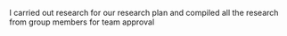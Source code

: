 I carried out research for our research plan and compiled all the research from group members for team approval
